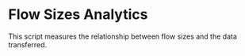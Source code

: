 Flow Sizes Analytics
====================

This script measures the relationship between flow sizes and the data transferred. 



